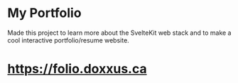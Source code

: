 # My Portfolio

Made this project to learn more about the SvelteKit web stack and to make a cool interactive portfolio/resume website.

# https://folio.doxxus.ca
